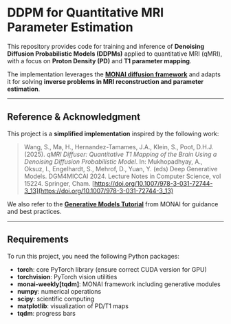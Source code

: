 # DDPM for Quantitative MRI Parameter Estimation

This repository provides code for training and inference of **Denoising Diffusion Probabilistic Models (DDPMs)** applied to quantitative MRI (qMRI), with a focus on **Proton Density (PD)** and **T1 parameter mapping**.

The implementation leverages the **[MONAI diffusion framework](https://monai.io/)** and adapts it for solving **inverse problems in MRI reconstruction and parameter estimation**.

---

## Reference & Acknowledgment  

This project is a **simplified implementation** inspired by the following work:  

> Wang, S., Ma, H., Hernandez-Tamames, J.A., Klein, S., Poot, D.H.J. (2025). *qMRI Diffuser: Quantitative T1 Mapping of the Brain Using a Denoising Diffusion Probabilistic Model*. In: Mukhopadhyay, A., Oksuz, I., Engelhardt, S., Mehrof, D., Yuan, Y. (eds) Deep Generative Models. DGM4MICCAI 2024. Lecture Notes in Computer Science, vol 15224. Springer, Cham. [https://doi.org/10.1007/978-3-031-72744-3_13](https://doi.org/10.1007/978-3-031-72744-3_13)  

We also refer to the **[Generative Models Tutorial](https://github.com/Project-MONAI/GenerativeModels/tree/main/tutorials)** from MONAI for guidance and best practices.  

---

## Requirements

To run this project, you need the following Python packages:

- **torch**: core PyTorch library (ensure correct CUDA version for GPU)  
- **torchvision**: PyTorch vision utilities  
- **monai-weekly[tqdm]**: MONAI framework including generative modules  
- **numpy**: numerical operations  
- **scipy**: scientific computing  
- **matplotlib**: visualization of PD/T1 maps  
- **tqdm**: progress bars  
